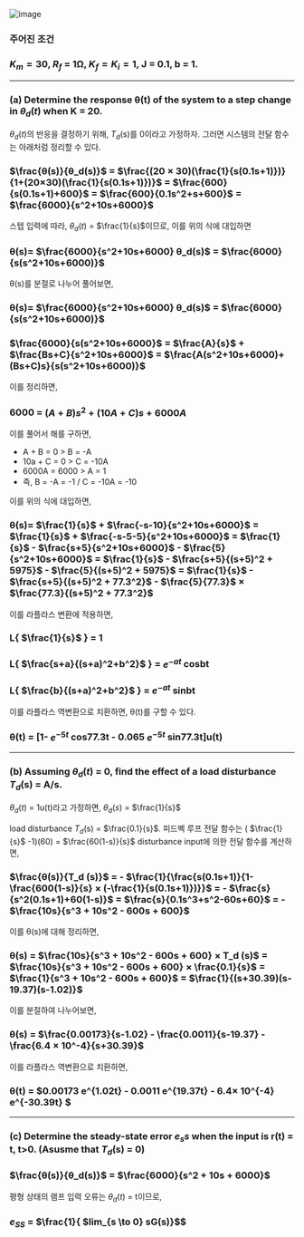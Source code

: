 ![image](https://github.com/moonsungang/homework-solution/assets/144924760/7af14d5d-ca5d-4790-8a0d-e6b5ca1035df)

### 주어진 조건

### $K_m = 30$, $R_f$ = 1Ω, $K_f = K_i = 1$, J = 0.1, b = 1.

---

### (a) Determine the response θ(t) of the system to a step change in $θ_d (t)$ when K = 20.

$θ_d (t)$의 반응을 결정하기 위해, $T_d$(s)를 0이라고 가정하자. 그러면 시스템의 전달 함수는 아래처럼 정리할 수 있다.

### $\frac{θ(s)}{θ_d(s)}$ = $\frac{(20 × 30)(\frac{1}{s(0.1s+1)})}{1+(20×30)(\frac{1}{s(0.1s+1)})}$ = $\frac{600}{s(0.1s+1)+600}$ = $\frac{600}{0.1s^2+s+600}$ = $\frac{6000}{s^2+10s+6000}$

스텝 입력에 따라, $θ_d (t)$ = $\frac{1}{s}$이므로, 이를 위의 식에 대입하면

### θ(s)= $\frac{6000}{s^2+10s+6000} θ_d(s)$ = $\frac{6000}{s(s^2+10s+6000)}$

θ(s)를 분절로 나누어 풀어보면,

### θ(s)= $\frac{6000}{s^2+10s+6000} θ_d(s)$ = $\frac{6000}{s(s^2+10s+6000)}$
### $\frac{6000}{s(s^2+10s+6000}$ = $\frac{A}{s}$ + $\frac{Bs+C}{s^2+10s+6000}$ = $\frac{A(s^2+10s+6000)+(Bs+C)s}{s(s^2+10s+6000)}$

이를 정리하면,

### 6000 = $(A+B)s^2 + (10A+C)s + 6000A$

이를 풀어서 해를 구하면,

* A + B = 0 > B = -A
* 10a + C = 0 > C = -10A
* 6000A = 6000 > A = 1
* 즉, B = -A = -1 / C = -10A = -10

이를 위의 식에 대입하면,

### θ(s)= $\frac{1}{s}$ + $\frac{-s-10}{s^2+10s+6000}$ = $\frac{1}{s}$ + $\frac{-s-5-5}{s^2+10s+6000}$ = $\frac{1}{s}$ - $\frac{s+5}{s^2+10s+6000}$ -  $\frac{5}{s^2+10s+6000}$ = $\frac{1}{s}$ - $\frac{s+5}{(s+5)^2 + 5975}$ -  $\frac{5}{(s+5)^2 + 5975}$ = $\frac{1}{s}$ - $\frac{s+5}{(s+5)^2 + 77.3^2}$ -  $\frac{5}{77.3}$ × $\frac{77.3}{(s+5)^2 + 77.3^2}$

이를 라플라스 변환에 적용하면,

### L{ $\frac{1}{s}$ } = 1
### L{ $\frac{s+a}{(s+a)^2+b^2}$ } = $e^{-at}$ cosbt
### L{ $\frac{b}{(s+a)^2+b^2}$ } = $e^{-at}$  sinbt

이를 라플라스 역변환으로 치환하면, θ(t)를 구할 수 있다.

### θ(t) = [1- $e^{-5t}$ cos77.3t - 0.065 $e^{-5t}$ sin77.3t]u(t)

---

### (b) Assuming $θ_d (t)$ = 0, find the effect of a load disturbance $T_d$(s) = A/s.

$θ_d (t)$ = 1u(t)라고 가정하면, $θ_d (s)$ = $\frac{1}{s}$

load disturbance $T_d$(s) = $\frac{0.1}{s}$.
피드벡 루프 전달 함수는 ( $\frac{1}{s}$ -1)(60) = $\frac{60(1-s)}{s}$
disturbance input에 의한 전달 함수를 계산하면,

### $\frac{θ(s)}{T_d (s)}$ = - $\frac{1}{\frac{s(0.1s+1)}{1-\frac{600(1-s)}{s} × (-\frac{1}{s(0.1s+1)})}}$ = - $\frac{s}{s^2(0.1s+1)+60(1-s)}$ = $\frac{s}{0.1s^3+s^2-60s+60}$ = - $\frac{10s}{s^3 + 10s^2 - 600s + 600}$

이를 θ(s)에 대해 정리하면,

### θ(s) = $\frac{10s}{s^3 + 10s^2 - 600s + 600} × T_d (s)$ = $\frac{10s}{s^3 + 10s^2 - 600s + 600} × \frac{0.1}{s}$ = $\frac{1}{s^3 + 10s^2 - 600s + 600}$ = $\frac{1}{(s+30.39)(s-19.37)(s-1.02)}$

이를 분절하여 나누어보면,

### θ(s) = $\frac{0.00173}{s-1.02} - \frac{0.0011}{s-19.37} - \frac{6.4 × 10^-4}{s+30.39}$

이를 라플라스 역변환으로 치환하면,

### θ(t) = $0.00173 e^{1.02t} - 0.0011 e^{19.37t} - 6.4× 10^{-4} e^{-30.39t} $

---

### (c) Determine the steady-state error $e_ss$ when the input is r(t) = t, t>0. (Asusme that $T_d$(s) = 0)

### $\frac{θ(s)}{θ_d(s)}$ = $\frac{6000}{s^2 + 10s + 6000}$

평형 상태의 램프 입력 오류는 $θ_d (t)$ = t이므로,

### $e_{SS}$ = $\frac{1}{ $lim_{s \to 0} sG(s)}$$


